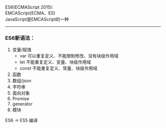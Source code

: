 ES6(ECMAScript 2015):<br>
EMCAScript(ECMA、ES)<br>
JavaScript是EMCAScript的一种
***

### ES6新语法：
1. 变量/赋值
    - var  可以重复定义、不能限制修改、没有块级作用域
    - let   不能重复定义、变量、块级作用域
    - const 不能重复定义、常量、块级作用域
2. 函数
3. 数组/json
4. 字符串
5. 面向对象
6. Promise
7. generator
8. 模块

ES6 -> ES5 编译